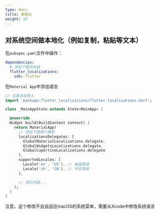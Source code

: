 ```yaml
---
type: docs
title: 本地化
weight: 15
---
```



## 对系统空间做本地化（例如复制，粘贴等文本）

在`pubspec.yaml`文件中操作：

```yaml
dependencies:
  # 添加下面的内容
  flutter_localizations:
    sdk: flutter
```

在`Material App`中添加语言

```dart
// 注意添加导入
import 'package:flutter_localizations/flutter_localizations.dart';

class _MainAppState extends State<MainApp> {

  @override
  Widget build(BuildContext context) {
    return MaterialApp(
      // 添加下面两个属性
      localizationsDelegates: [
        GlobalMaterialLocalizations.delegate,
        GlobalWidgetsLocalizations.delegate,
        GlobalCupertinoLocalizations.delegate
      ],
      supportedLocales: [
        Locale('en', 'US'), // 美国英语
        Locale('zh', 'CN'), // 中文简体
      ],

      // 其它内容...
    );
  }
}
```

注意，这个修改不会自适应macOS的系统菜单，需要从Xcode中修改系统语言